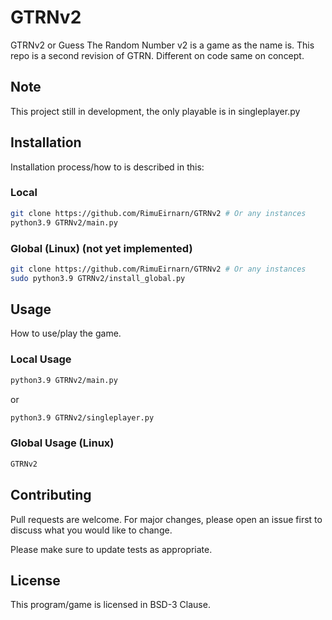 # GTRNv2

GTRNv2 or Guess The Random Number v2 is a game as the name is. This repo is a second revision of GTRN. Different on code same on concept.

## Note

This project still in development, the only playable is in singleplayer.py

## Installation

Installation process/how to is described in this:

### Local

```sh
git clone https://github.com/RimuEirnarn/GTRNv2 # Or any instances
python3.9 GTRNv2/main.py
```

### Global (Linux) (not yet implemented)

```sh
git clone https://github.com/RimuEirnarn/GTRNv2 # Or any instances
sudo python3.9 GTRNv2/install_global.py
```

## Usage

How to use/play the game.

### Local Usage

```sh
python3.9 GTRNv2/main.py
```

or

```sh
python3.9 GTRNv2/singleplayer.py
```

### Global Usage (Linux)

```sh
GTRNv2
```

## Contributing

Pull requests are welcome. For major changes, please open an issue first to discuss what you would like to change.

Please make sure to update tests as appropriate.

## License

This program/game is licensed in BSD-3 Clause.
